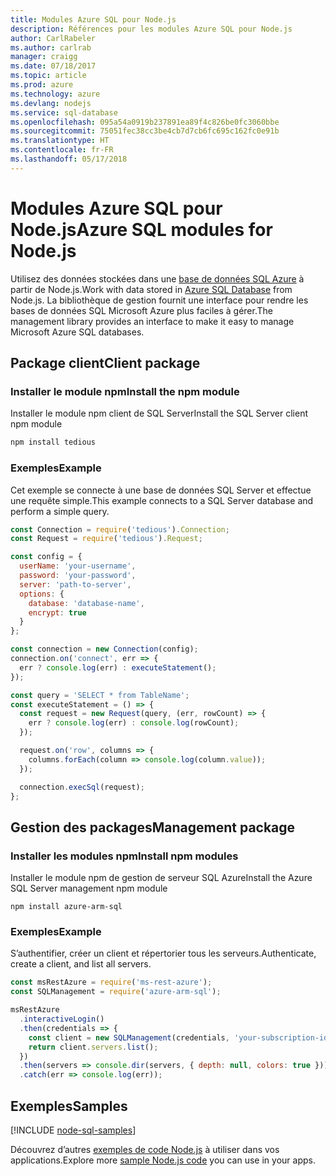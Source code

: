 ```yaml
---
title: Modules Azure SQL pour Node.js
description: Références pour les modules Azure SQL pour Node.js
author: CarlRabeler
ms.author: carlrab
manager: craigg
ms.date: 07/18/2017
ms.topic: article
ms.prod: azure
ms.technology: azure
ms.devlang: nodejs
ms.service: sql-database
ms.openlocfilehash: 095a54a0919b237891ea89f4c826be0fc3060bbe
ms.sourcegitcommit: 75051fec38cc3be4cb7d7cb6fc695c162fc0e91b
ms.translationtype: HT
ms.contentlocale: fr-FR
ms.lasthandoff: 05/17/2018
---
```

# <a name="azure-sql-modules-for-nodejs"></a><span data-ttu-id="0cba9-103">Modules Azure SQL pour Node.js</span><span class="sxs-lookup"><span data-stu-id="0cba9-103">Azure SQL modules for Node.js</span></span>

<span data-ttu-id="0cba9-104">Utilisez des données stockées dans une [base de données SQL Azure](https://docs.microsoft.com/azure/sql-database/sql-database-technical-overview) à partir de Node.js.</span><span class="sxs-lookup"><span data-stu-id="0cba9-104">Work with data stored in [Azure SQL Database](https://docs.microsoft.com/azure/sql-database/sql-database-technical-overview) from Node.js.</span></span>
<span data-ttu-id="0cba9-105">La bibliothèque de gestion fournit une interface pour rendre les bases de données SQL Microsoft Azure plus faciles à gérer.</span><span class="sxs-lookup"><span data-stu-id="0cba9-105">The management library provides an interface to make it easy to manage Microsoft Azure SQL databases.</span></span>

## <a name="client-package"></a><span data-ttu-id="0cba9-106">Package client</span><span class="sxs-lookup"><span data-stu-id="0cba9-106">Client package</span></span>

### <a name="install-the-npm-module"></a><span data-ttu-id="0cba9-107">Installer le module npm</span><span class="sxs-lookup"><span data-stu-id="0cba9-107">Install the npm module</span></span>

<span data-ttu-id="0cba9-108">Installer le module npm client de SQL Server</span><span class="sxs-lookup"><span data-stu-id="0cba9-108">Install the SQL Server client npm module</span></span>

```bash
npm install tedious
```

### <a name="example"></a><span data-ttu-id="0cba9-109">Exemples</span><span class="sxs-lookup"><span data-stu-id="0cba9-109">Example</span></span>

<span data-ttu-id="0cba9-110">Cet exemple se connecte à une base de données SQL Server et effectue une requête simple.</span><span class="sxs-lookup"><span data-stu-id="0cba9-110">This example connects to a SQL Server database and perform a simple query.</span></span>

```javascript
const Connection = require('tedious').Connection;
const Request = require('tedious').Request;

const config = {
  userName: 'your-username',
  password: 'your-password',
  server: 'path-to-server',
  options: {
    database: 'database-name',
    encrypt: true
  }
};

const connection = new Connection(config);
connection.on('connect', err => {
  err ? console.log(err) : executeStatement();
});

const query = 'SELECT * from TableName';
const executeStatement = () => {
  const request = new Request(query, (err, rowCount) => {
    err ? console.log(err) : console.log(rowCount);
  });

  request.on('row', columns => {
    columns.forEach(column => console.log(column.value));
  });

  connection.execSql(request);
};
```

## <a name="management-package"></a><span data-ttu-id="0cba9-111">Gestion des packages</span><span class="sxs-lookup"><span data-stu-id="0cba9-111">Management package</span></span>

### <a name="install-npm-modules"></a><span data-ttu-id="0cba9-112">Installer les modules npm</span><span class="sxs-lookup"><span data-stu-id="0cba9-112">Install npm modules</span></span>

<span data-ttu-id="0cba9-113">Installer le module npm de gestion de serveur SQL Azure</span><span class="sxs-lookup"><span data-stu-id="0cba9-113">Install the Azure SQL Server management npm module</span></span>

```
npm install azure-arm-sql
```   

### <a name="example"></a><span data-ttu-id="0cba9-114">Exemples</span><span class="sxs-lookup"><span data-stu-id="0cba9-114">Example</span></span>

<span data-ttu-id="0cba9-115">S’authentifier, créer un client et répertorier tous les serveurs.</span><span class="sxs-lookup"><span data-stu-id="0cba9-115">Authenticate, create a client, and list all servers.</span></span>

```javascript
const msRestAzure = require('ms-rest-azure');
const SQLManagement = require('azure-arm-sql');

msRestAzure
  .interactiveLogin()
  .then(credentials => {
    const client = new SQLManagement(credentials, 'your-subscription-id');
    return client.servers.list();
  })
  .then(servers => console.dir(servers, { depth: null, colors: true }))
  .catch(err => console.log(err));
```

## <a name="samples"></a><span data-ttu-id="0cba9-116">Exemples</span><span class="sxs-lookup"><span data-stu-id="0cba9-116">Samples</span></span>

[!INCLUDE [node-sql-samples](../docs-ref-conceptual/includes/sql-samples.md)]

<span data-ttu-id="0cba9-117">Découvrez d’autres [exemples de code Node.js](https://azure.microsoft.com/resources/samples/?platform=nodejs) à utiliser dans vos applications.</span><span class="sxs-lookup"><span data-stu-id="0cba9-117">Explore more [sample Node.js code](https://azure.microsoft.com/resources/samples/?platform=nodejs) you can use in your apps.</span></span>
